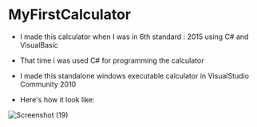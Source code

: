 # MyFirstCalculator
- I made this calculator when I was in 6th standard : 2015 using C# and VisualBasic
- That time i was used C# for programming the calculator
- I made this standalone windows executable calculator in VisualStudio Community 2010

- Here's how it look like: 


![Screenshot (19)](https://user-images.githubusercontent.com/93869927/230490480-cc223806-4372-4206-a36f-3ddeab4786de.png)
